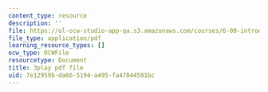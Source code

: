 ```yaml
---
content_type: resource
description: ''
file: https://ol-ocw-studio-app-qa.s3.amazonaws.com/courses/6-00-introduction-to-computer-science-and-programming-fall-2008/7e12959bda665194a495fa47844581bc_Q8SoG1OIveU.pdf
file_type: application/pdf
learning_resource_types: []
ocw_type: OCWFile
resourcetype: Document
title: 3play pdf file
uid: 7e12959b-da66-5194-a495-fa47844581bc
---
```

